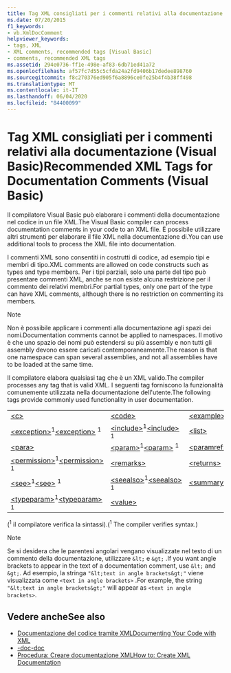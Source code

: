 ```yaml
---
title: Tag XML consigliati per i commenti relativi alla documentazione
ms.date: 07/20/2015
f1_keywords:
- vb.XmlDocComment
helpviewer_keywords:
- tags, XML
- XML comments, recommended tags [Visual Basic]
- comments, recommended XML tags
ms.assetid: 294e0736-ff1e-498e-af83-6db71ed41a72
ms.openlocfilehash: af57fc7d55c5cfda24a2fd9406b17dedee898760
ms.sourcegitcommit: f8c270376ed905f6a8896ce0fe25b4f4b38ff498
ms.translationtype: MT
ms.contentlocale: it-IT
ms.lasthandoff: 06/04/2020
ms.locfileid: "84400099"
---
```

# <a name="recommended-xml-tags-for-documentation-comments-visual-basic"></a><span data-ttu-id="0771f-102">Tag XML consigliati per i commenti relativi alla documentazione (Visual Basic)</span><span class="sxs-lookup"><span data-stu-id="0771f-102">Recommended XML Tags for Documentation Comments (Visual Basic)</span></span>
<span data-ttu-id="0771f-103">Il compilatore Visual Basic può elaborare i commenti della documentazione nel codice in un file XML.</span><span class="sxs-lookup"><span data-stu-id="0771f-103">The Visual Basic compiler can process documentation comments in your code to an XML file.</span></span> <span data-ttu-id="0771f-104">È possibile utilizzare altri strumenti per elaborare il file XML nella documentazione di.</span><span class="sxs-lookup"><span data-stu-id="0771f-104">You can use additional tools to process the XML file into documentation.</span></span>  
  
 <span data-ttu-id="0771f-105">I commenti XML sono consentiti in costrutti di codice, ad esempio tipi e membri di tipo.</span><span class="sxs-lookup"><span data-stu-id="0771f-105">XML comments are allowed on code constructs such as types and type members.</span></span> <span data-ttu-id="0771f-106">Per i tipi parziali, solo una parte del tipo può presentare commenti XML, anche se non esiste alcuna restrizione per il commento dei relativi membri.</span><span class="sxs-lookup"><span data-stu-id="0771f-106">For partial types, only one part of the type can have XML comments, although there is no restriction on commenting its members.</span></span>  
  
> [!NOTE]
> <span data-ttu-id="0771f-107">Non è possibile applicare i commenti alla documentazione agli spazi dei nomi.</span><span class="sxs-lookup"><span data-stu-id="0771f-107">Documentation comments cannot be applied to namespaces.</span></span> <span data-ttu-id="0771f-108">Il motivo è che uno spazio dei nomi può estendersi su più assembly e non tutti gli assembly devono essere caricati contemporaneamente.</span><span class="sxs-lookup"><span data-stu-id="0771f-108">The reason is that one namespace can span several assemblies, and not all assemblies have to be loaded at the same time.</span></span>  
  
 <span data-ttu-id="0771f-109">Il compilatore elabora qualsiasi tag che è un XML valido.</span><span class="sxs-lookup"><span data-stu-id="0771f-109">The compiler processes any tag that is valid XML.</span></span> <span data-ttu-id="0771f-110">I seguenti tag forniscono la funzionalità comunemente utilizzata nella documentazione dell'utente.</span><span class="sxs-lookup"><span data-stu-id="0771f-110">The following tags provide commonly used functionality in user documentation.</span></span>  
  
||||  
|---|---|---|  
|[\<c>](c.md)|[\<code>](code.md)|[\<example>](example.md)|  
|<span data-ttu-id="0771f-111">[\<exception>](exception.md)<sup>1</sup></span><span class="sxs-lookup"><span data-stu-id="0771f-111">[\<exception>](exception.md) <sup>1</sup></span></span>|<span data-ttu-id="0771f-112">[\<include>](include.md)<sup>1</sup></span><span class="sxs-lookup"><span data-stu-id="0771f-112">[\<include>](include.md) <sup>1</sup></span></span>|[\<list>](list.md)|  
|[\<para>](para.md)|<span data-ttu-id="0771f-113">[\<param>](param.md)<sup>1</sup></span><span class="sxs-lookup"><span data-stu-id="0771f-113">[\<param>](param.md) <sup>1</sup></span></span>|[\<paramref>](paramref.md)|  
|<span data-ttu-id="0771f-114">[\<permission>](permission.md)<sup>1</sup></span><span class="sxs-lookup"><span data-stu-id="0771f-114">[\<permission>](permission.md) <sup>1</sup></span></span>|[\<remarks>](remarks.md)|[\<returns>](returns.md)|  
|<span data-ttu-id="0771f-115">[\<see>](see.md)<sup>1</sup></span><span class="sxs-lookup"><span data-stu-id="0771f-115">[\<see>](see.md) <sup>1</sup></span></span>|<span data-ttu-id="0771f-116">[\<seealso>](seealso.md)<sup>1</sup></span><span class="sxs-lookup"><span data-stu-id="0771f-116">[\<seealso>](seealso.md) <sup>1</sup></span></span>|[\<summary>](summary.md)|  
|<span data-ttu-id="0771f-117">[\<typeparam>](typeparam.md)<sup>1</sup></span><span class="sxs-lookup"><span data-stu-id="0771f-117">[\<typeparam>](typeparam.md) <sup>1</sup></span></span>|[\<value>](value.md)||  
  
 <span data-ttu-id="0771f-118">(<sup>1</sup> il compilatore verifica la sintassi).</span><span class="sxs-lookup"><span data-stu-id="0771f-118">(<sup>1</sup> The compiler verifies syntax.)</span></span>  
  
> [!NOTE]
> <span data-ttu-id="0771f-119">Se si desidera che le parentesi angolari vengano visualizzate nel testo di un commento della documentazione, utilizzare `&lt;` e `&gt;` .</span><span class="sxs-lookup"><span data-stu-id="0771f-119">If you want angle brackets to appear in the text of a documentation comment, use `&lt;` and `&gt;`.</span></span> <span data-ttu-id="0771f-120">Ad esempio, la stringa `"&lt;text in angle brackets&gt;"` viene visualizzata come `<text in angle brackets>` .</span><span class="sxs-lookup"><span data-stu-id="0771f-120">For example, the string `"&lt;text in angle brackets&gt;"` will appear as `<text in angle brackets>`.</span></span>  
  
## <a name="see-also"></a><span data-ttu-id="0771f-121">Vedere anche</span><span class="sxs-lookup"><span data-stu-id="0771f-121">See also</span></span>

- [<span data-ttu-id="0771f-122">Documentazione del codice tramite XML</span><span class="sxs-lookup"><span data-stu-id="0771f-122">Documenting Your Code with XML</span></span>](../../programming-guide/program-structure/documenting-your-code-with-xml.md)
- [<span data-ttu-id="0771f-123">-doc</span><span class="sxs-lookup"><span data-stu-id="0771f-123">-doc</span></span>](../../reference/command-line-compiler/doc.md)
- [<span data-ttu-id="0771f-124">Procedura: Creare documentazione XML</span><span class="sxs-lookup"><span data-stu-id="0771f-124">How to: Create XML Documentation</span></span>](../../programming-guide/program-structure/how-to-create-xml-documentation.md)
